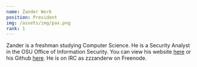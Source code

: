 ```yaml
---
name: Zander Work
position: President
img: /assets/img/pax.png
rank: 1
---
```


Zander is a freshman studying Computer Science. He is a Security Analyst in the OSU Office of Information Security. You can view his website [here](https://www.zanderwork.com) or his Github [here](https://www.github.com/zzzanderw). He is on IRC as zzzanderw on Freenode.

